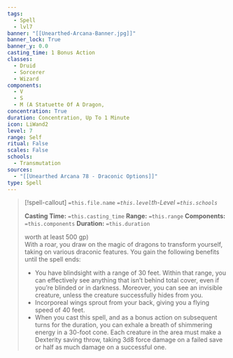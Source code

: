 ```yaml
---
tags:
  - Spell
  - lvl7
banner: "[[Unearthed-Arcana-Banner.jpg]]"
banner_lock: True
banner_y: 0.0
casting_time: 1 Bonus Action
classes:
  - Druid
  - Sorcerer
  - Wizard
components:
  - V
  - S
  - M (A Statuette Of A Dragon,
concentration: True
duration: Concentration, Up To 1 Minute
icon: LiWand2
level: 7
range: Self
ritual: False
scales: False
schools:
  - Transmutation
sources:
  - "[[Unearthed Arcana 78 - Draconic Options]]"
type: Spell
---
```

>[!spell-callout] `=this.file.name`
>*`=this.level`th-Level `=this.schools`*
>
>**Casting Time:** `=this.casting_time`
>**Range:** `=this.range`
>**Components:** `=this.components`
>**Duration:** `=this.duration`
>
>worth at least 500 gp)  
>With a roar, you draw on the magic of dragons to transform yourself, taking on various draconic features. You gain the following benefits until the spell ends:
>
>* You have blindsight with a range of 30 feet. Within that range, you can effectively see anything that isn’t behind total cover, even if you’re blinded or in darkness. Moreover, you can see an invisible creature, unless the creature successfully hides from you.
>* Incorporeal wings sprout from your back, giving you a flying speed of 40 feet.
>* When you cast this spell, and as a bonus action on subsequent turns for the duration, you can exhale a breath of shimmering energy in a 30-foot cone. Each creature in the area must make a Dexterity saving throw, taking 3d8 force damage on a failed save or half as much damage on a successful one.
>
>
